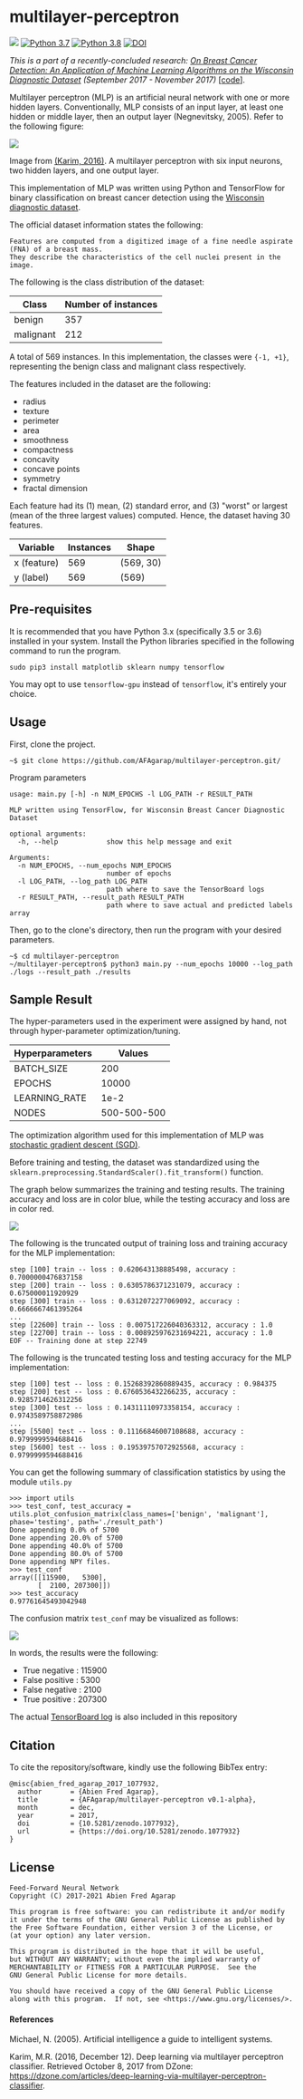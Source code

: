 # multilayer-perceptron

![](https://img.shields.io/badge/license-Apache--2.0-blue.svg)
[![Python 3.7](https://img.shields.io/badge/python-3.7-blue.svg)](https://www.python.org/downloads/release/python-377/)
[![Python 3.8](https://img.shields.io/badge/python-3.8-blue.svg)](https://www.python.org/downloads/release/python-382/)
[![DOI](https://zenodo.org/badge/106004101.svg)](https://zenodo.org/badge/latestdoi/106004101)

_This is a part of a recently-concluded research: [On Breast Cancer Detection: An Application of Machine Learning Algorithms on the Wisconsin Diagnostic Dataset](http://arxiv.org/abs/1711.07831) (September 2017 - November 2017)_ [[code](https://github.com/AFAgarap/wisconsin-breast-cancer)].

Multilayer perceptron (MLP) is an artificial neural network with one or more hidden layers. Conventionally, MLP consists of an input layer, at least one hidden or middle layer, then an output layer (Negnevitsky, 2005). Refer to the following figure:

![](figures/mlp-network.png)

Image from [(Karim, 2016)](https://dzone.com/articles/deep-learning-via-multilayer-perceptron-classifier). A multilayer perceptron with six input neurons, two hidden layers, and one output layer.

This implementation of MLP was written using Python and TensorFlow for binary classification on breast cancer detection using the [Wisconsin diagnostic dataset](<https://archive.ics.uci.edu/ml/datasets/Breast+Cancer+Wisconsin+(Diagnostic)>).

The official dataset information states the following:

```
Features are computed from a digitized image of a fine needle aspirate (FNA) of a breast mass.
They describe the characteristics of the cell nuclei present in the image.
```

The following is the class distribution of the dataset:

| Class     | Number of instances |
| --------- | ------------------- |
| benign    | 357                 |
| malignant | 212                 |

A total of 569 instances. In this implementation, the classes were `{-1, +1}`, representing the benign class and malignant class respectively.

The features included in the dataset are the following:

- radius
- texture
- perimeter
- area
- smoothness
- compactness
- concavity
- concave points
- symmetry
- fractal dimension

Each feature had its (1) mean, (2) standard error, and (3) "worst" or largest (mean of the three largest values) computed. Hence, the dataset having 30 features.

| Variable    | Instances | Shape     |
| ----------- | --------- | --------- |
| x (feature) | 569       | (569, 30) |
| y (label)   | 569       | (569)     |

## Pre-requisites

It is recommended that you have Python 3.x (specifically 3.5 or 3.6) installed in your system. Install the Python libraries specified in the following command to run the program.

```buildoutcfg
sudo pip3 install matplotlib sklearn numpy tensorflow
```

You may opt to use `tensorflow-gpu` instead of `tensorflow`, it's entirely your choice.

## Usage

First, clone the project.

```buildoutcfg
~$ git clone https://github.com/AFAgarap/multilayer-perceptron.git/
```

Program parameters

```buildoutcfg
usage: main.py [-h] -n NUM_EPOCHS -l LOG_PATH -r RESULT_PATH

MLP written using TensorFlow, for Wisconsin Breast Cancer Diagnostic Dataset

optional arguments:
  -h, --help            show this help message and exit

Arguments:
  -n NUM_EPOCHS, --num_epochs NUM_EPOCHS
                        number of epochs
  -l LOG_PATH, --log_path LOG_PATH
                        path where to save the TensorBoard logs
  -r RESULT_PATH, --result_path RESULT_PATH
                        path where to save actual and predicted labels array
```

Then, go to the clone's directory, then run the program with your desired parameters.

```buildoutcfg
~$ cd multilayer-perceptron
~/multilayer-perceptron$ python3 main.py --num_epochs 10000 --log_path ./logs --result_path ./results
```

## Sample Result

The hyper-parameters used in the experiment were assigned by hand, not through hyper-parameter optimization/tuning.

| Hyperparameters | Values      |
| --------------- | ----------- |
| BATCH_SIZE      | 200         |
| EPOCHS          | 10000       |
| LEARNING_RATE   | 1e-2        |
| NODES           | 500-500-500 |

The optimization algorithm used for this implementation of MLP was [stochastic gradient descent (SGD)](https://en.wikipedia.org/wiki/Stochastic_gradient_descent).

Before training and testing, the dataset was standardized using the `sklearn.preprocessing.StandardScaler().fit_transform()` function.

The graph below summarizes the training and testing results. The training accuracy and loss are in color blue, while the testing accuracy and loss are in color red.

![](figures/training_and_testing_results.png)

The following is the truncated output of training loss and training accuracy for the MLP implementation:

```buildoutcfg
step [100] train -- loss : 0.620643138885498, accuracy : 0.7000000476837158
step [200] train -- loss : 0.6305786371231079, accuracy : 0.675000011920929
step [300] train -- loss : 0.6312072277069092, accuracy : 0.6666667461395264
...
step [22600] train -- loss : 0.007517226040363312, accuracy : 1.0
step [22700] train -- loss : 0.008925976231694221, accuracy : 1.0
EOF -- Training done at step 22749
```

The following is the truncated testing loss and testing accuracy for the MLP implementation:

```buildoutcfg
step [100] test -- loss : 0.15268392860889435, accuracy : 0.984375
step [200] test -- loss : 0.6760536432266235, accuracy : 0.9285714626312256
step [300] test -- loss : 0.14311110973358154, accuracy : 0.9743589758872986
...
step [5500] test -- loss : 0.11166846007108688, accuracy : 0.9799999594688416
step [5600] test -- loss : 0.19539757072925568, accuracy : 0.9799999594688416
```

You can get the following summary of classification statistics by using the module `utils.py`

```buildoutcfg
>>> import utils
>>> test_conf, test_accuracy = utils.plot_confusion_matrix(class_names=['benign', 'malignant'], phase='testing', path='./result_path')
Done appending 0.0% of 5700
Done appending 20.0% of 5700
Done appending 40.0% of 5700
Done appending 80.0% of 5700
Done appending NPY files.
>>> test_conf
array([[115900,   5300],
       [  2100, 207300]])
>>> test_accuracy
0.97761645493042948
```

The confusion matrix `test_conf` may be visualized as follows:

![](figures/confusion_matrix_mlp.png)

In words, the results were the following:

- True negative : 115900
- False positive : 5300
- False negative : 2100
- True positive : 207300

The actual [TensorBoard log](https://github.com/afagarap/multilayer-perceptron/tree/master/log_path) is also included in this repository

## Citation

To cite the repository/software, kindly use the following BibTex entry:

```
@misc{abien_fred_agarap_2017_1077932,
  author       = {Abien Fred Agarap},
  title        = {AFAgarap/multilayer-perceptron v0.1-alpha},
  month        = dec,
  year         = 2017,
  doi          = {10.5281/zenodo.1077932},
  url          = {https://doi.org/10.5281/zenodo.1077932}
}
```

## License

```buildoutcfg
Feed-Forward Neural Network
Copyright (C) 2017-2021 Abien Fred Agarap

This program is free software: you can redistribute it and/or modify
it under the terms of the GNU General Public License as published by
the Free Software Foundation, either version 3 of the License, or
(at your option) any later version.

This program is distributed in the hope that it will be useful,
but WITHOUT ANY WARRANTY; without even the implied warranty of
MERCHANTABILITY or FITNESS FOR A PARTICULAR PURPOSE.  See the
GNU General Public License for more details.

You should have received a copy of the GNU General Public License
along with this program.  If not, see <https://www.gnu.org/licenses/>.
```

#### References

Michael, N. (2005). Artificial intelligence a guide to intelligent systems.

Karim, M.R. (2016, December 12). Deep learning via multilayer perceptron classifier. Retrieved October 8, 2017 from DZone: https://dzone.com/articles/deep-learning-via-multilayer-perceptron-classifier.
